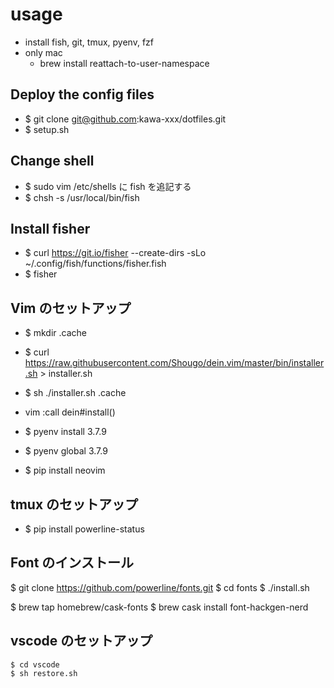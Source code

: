 # usage
* install fish, git, tmux, pyenv, fzf
* only mac
  * brew install reattach-to-user-namespace

## Deploy the config files
* $ git clone git@github.com:kawa-xxx/dotfiles.git
* $ setup.sh

## Change shell
* $ sudo vim /etc/shells に fish を追記する
* $ chsh -s /usr/local/bin/fish

## Install fisher
* $ curl https://git.io/fisher --create-dirs -sLo ~/.config/fish/functions/fisher.fish
* $ fisher

## Vim のセットアップ
* $ mkdir .cache
* $ curl https://raw.githubusercontent.com/Shougo/dein.vim/master/bin/installer.sh > installer.sh
* $ sh ./installer.sh .cache
* vim :call dein#install()

* $ pyenv install 3.7.9
* $ pyenv global 3.7.9
* $ pip install neovim

## tmux のセットアップ
* $ pip install powerline-status

## Font のインストール
$ git clone https://github.com/powerline/fonts.git
$ cd fonts
$ ./install.sh

$ brew tap homebrew/cask-fonts
$ brew cask install font-hackgen-nerd

## vscode のセットアップ
```
$ cd vscode
$ sh restore.sh
```

